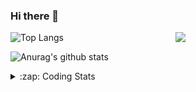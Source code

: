### Hi there 👋

<!--
**tao8687/tao8687** is a ✨ _special_ ✨ repository because its `README.md` (this file) appears on your GitHub profile.

Here are some ideas to get you started:

- 🔭 I’m currently working on ...
- 🌱 I’m currently learning ...
- 👯 I’m looking to collaborate on ...
- 🤔 I’m looking for help with ...
- 💬 Ask me about ...
- 📫 How to reach me: ...
- 😄 Pronouns: ...
- ⚡ Fun fact: ...
-->

<img align='right' src="https://media.giphy.com/media/M9gbBd9nbDrOTu1Mqx/giphy.gif" width="240">

  
![Top Langs](https://github-readme-stats.vercel.app/api/top-langs/?username=tao8687&layout=compact&title_color=23238E&text_color=A67D3D)

![Anurag's github stats](https://github-readme-stats.vercel.app/api?username=tao8687&show_icons=true&&text_color=A67D3D&title_color=23238E&show_icons=false&count_private=true&hide=stars)

<details>
  <summary>:zap: Coding Stats</summary>
  <br>
    
<!--START_SECTION:waka-->
![Code Time](http://img.shields.io/badge/Code%20Time-1%2C711%20hrs%202%20mins-blue)

![Profile Views](http://img.shields.io/badge/Profile%20Views-0-blue)

**🐱 My GitHub Data** 

> 📦 1.5 MB Used in GitHub's Storage 
 > 
> 🏆 326 Contributions in the Year 2024
 > 
> 🚫 Not Opted to Hire
 > 
> 📜 60 Public Repositories 
 > 
> 🔑 25 Private Repositories 
 > 
**I'm an Early 🐤** 

```text
🌞 Morning                1545 commits        ██████████████████████░░░   87.93 % 
🌆 Daytime                89 commits          █░░░░░░░░░░░░░░░░░░░░░░░░   05.07 % 
🌃 Evening                119 commits         ██░░░░░░░░░░░░░░░░░░░░░░░   06.77 % 
🌙 Night                  4 commits           ░░░░░░░░░░░░░░░░░░░░░░░░░   00.23 % 
```
📅 **I'm Most Productive on Wednesday** 

```text
Monday                   253 commits         ████░░░░░░░░░░░░░░░░░░░░░   14.40 % 
Tuesday                  239 commits         ███░░░░░░░░░░░░░░░░░░░░░░   13.60 % 
Wednesday                308 commits         ████░░░░░░░░░░░░░░░░░░░░░   17.53 % 
Thursday                 233 commits         ███░░░░░░░░░░░░░░░░░░░░░░   13.26 % 
Friday                   249 commits         ████░░░░░░░░░░░░░░░░░░░░░   14.17 % 
Saturday                 242 commits         ███░░░░░░░░░░░░░░░░░░░░░░   13.77 % 
Sunday                   233 commits         ███░░░░░░░░░░░░░░░░░░░░░░   13.26 % 
```


📊 **This Week I Spent My Time On** 

```text
🕑︎ Time Zone: Asia/Shanghai

💬 Programming Languages: 
C++                      3 hrs 2 mins        ██████████████░░░░░░░░░░░   54.61 % 
Objective-C              40 mins             ███░░░░░░░░░░░░░░░░░░░░░░   12.11 % 
Python                   34 mins             ███░░░░░░░░░░░░░░░░░░░░░░   10.33 % 
CMake                    28 mins             ██░░░░░░░░░░░░░░░░░░░░░░░   08.53 % 
Markdown                 23 mins             ██░░░░░░░░░░░░░░░░░░░░░░░   06.98 % 

🔥 Editors: 
VS Code                  5 hrs 34 mins       █████████████████████████   100.00 % 

🐱‍💻 Projects: 
lidar_IMU_calib          3 hrs 53 mins       █████████████████░░░░░░░░   69.86 % 
Unknown Project          34 mins             ███░░░░░░░░░░░░░░░░░░░░░░   10.33 % 
tools_ws                 24 mins             ██░░░░░░░░░░░░░░░░░░░░░░░   07.20 % 
imu_lidar_calibration    23 mins             ██░░░░░░░░░░░░░░░░░░░░░░░   07.11 % 
ndt_omp                  16 mins             █░░░░░░░░░░░░░░░░░░░░░░░░   04.80 % 

💻 Operating System: 
Linux                    5 hrs 34 mins       █████████████████████████   100.00 % 
```

**I Mostly Code in C++** 

```text
C++                      11 repos            ████████░░░░░░░░░░░░░░░░░   31.43 % 
Python                   10 repos            ███████░░░░░░░░░░░░░░░░░░   28.57 % 
JavaScript               2 repos             █░░░░░░░░░░░░░░░░░░░░░░░░   05.71 % 
Batchfile                1 repo              █░░░░░░░░░░░░░░░░░░░░░░░░   02.86 % 
HTML                     1 repo              █░░░░░░░░░░░░░░░░░░░░░░░░   02.86 % 
```



**Timeline**

![Lines of Code chart](https://raw.githubusercontent.com/tao8687/tao8687/master/assets/bar_graph.png)


 Last Updated on 01/11/2024 01:47:23 UTC
<!--END_SECTION:waka-->
</details>
